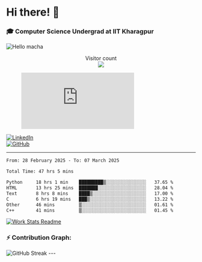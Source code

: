 # Hi there! 👋

### 🎓 Computer Science Undergrad at IIT Kharagpur

<img src="https://raw.githubusercontent.com/sagar-viradiya/sagar-viradiya/master/resources/banner.png" alt="Hello macha">

<p align="center"> 
  Visitor count<br>
  <img src="https://profile-counter.glitch.me/sesiii/count.svg" />
</p>

<figure><embed src="https://wakatime.com/share/@81d5e6c4-c575-43e6-9a9e-85ed25517f53/42cf003a-18dd-42ef-bded-df01146821f2.svg"></embed></figure>

[![LinkedIn](https://img.shields.io/badge/LinkedIn-0077B5?style=for-the-badge&logo=linkedin&logoColor=white)](https://www.linkedin.com/in/sesidadi)  
[![GitHub](https://img.shields.io/badge/GitHub-181717?style=for-the-badge&logo=github&logoColor=white)](https://github.com/sesiii)

---
<!--START_SECTION:waka-->

```txt
From: 28 February 2025 - To: 07 March 2025

Total Time: 47 hrs 5 mins

Python     18 hrs 1 min    █████████▒░░░░░░░░░░░░░░░   37.65 %
HTML       13 hrs 25 mins  ███████░░░░░░░░░░░░░░░░░░   28.04 %
Text       8 hrs 8 mins    ████▒░░░░░░░░░░░░░░░░░░░░   17.00 %
C          6 hrs 19 mins   ███▒░░░░░░░░░░░░░░░░░░░░░   13.22 %
Other      46 mins         ▒░░░░░░░░░░░░░░░░░░░░░░░░   01.61 %
C++        41 mins         ▒░░░░░░░░░░░░░░░░░░░░░░░░   01.45 %
```

<!--END_SECTION:waka-->


[![Work Stats Readme](https://github.com/sesiii/sesiii/actions/workflows/main.yml/badge.svg)](https://github.com/sesiii/sesiii/actions/workflows/main.yml)

### ⚡ Contribution Graph:

<img src="https://streak-stats.demolab.com/?user=sesiii&theme=radical" alt="GitHub Streak" />
---

